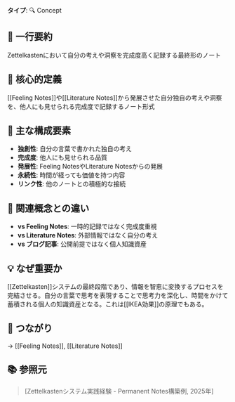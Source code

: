 **タイプ**: 🔍 Concept

## 📝 一行要約
Zettelkastenにおいて自分の考えや洞察を完成度高く記録する最終形のノート

## 🎯 核心的定義
[[Feeling Notes]]や[[Literature Notes]]から発展させた自分独自の考えや洞察を、他人にも見せられる完成度で記録するノート形式

## 🌟 主な構成要素
- **独創性**: 自分の言葉で書かれた独自の考え
- **完成度**: 他人にも見せられる品質
- **発展性**: Feeling NotesやLiterature Notesからの発展
- **永続性**: 時間が経っても価値を持つ内容
- **リンク性**: 他のノートとの積極的な接続

## 🔄 関連概念との違い
- **vs Feeling Notes**: 一時的記録ではなく完成度重視
- **vs Literature Notes**: 外部情報ではなく自分の考え
- **vs ブログ記事**: 公開前提ではなく個人知識資産

## 💡 なぜ重要か
[[Zettelkasten]]システムの最終段階であり、情報を智恵に変換するプロセスを完結させる。自分の言葉で思考を表現することで思考力を深化し、時間をかけて蓄積される個人の知識資産となる。これは[[IKEA効果]]の原理でもある。

## 🔗 つながり
→ [[Feeling Notes]], [[Literature Notes]]

## 📚 参照元
> [Zettelkastenシステム実践経験 - Permanent Notes構築例, 2025年]